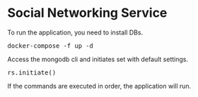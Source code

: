 # Social Networking Service

To run the application, you need to install DBs.

<pre>
docker-compose -f up -d
</pre>

Access the mongodb cli and initiates set with default settings.

<pre>
rs.initiate()
</pre>

If the commands are executed in order, the application will run.